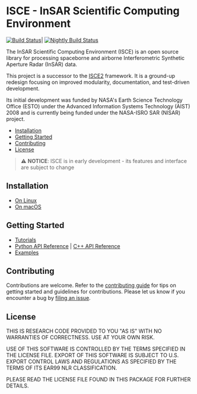 ISCE - InSAR Scientific Computing Environment
=============================================

[![Build Status](
https://nisar-adt-ci.jpl.nasa.gov/buildStatus/icon?job=isce-develop)](
https://nisar-adt-ci.jpl.nasa.gov/job/isce-develop/)|
[![Nightly Build Status](
https://nisar-adt-ci.jpl.nasa.gov/buildStatus/icon?job=isce-develop-nightly-build)](
https://nisar-adt-ci.jpl.nasa.gov/job/isce-develop-nightly-build/)

The InSAR Scientific Computing Environment (ISCE) is an open source library for
processing spaceborne and airborne Interferometric Synthetic Aperture Radar
(InSAR) data.

This project is a successor to the [ISCE2](https://github.com/isce-framework/isce2)
framework. It is a ground-up redesign focusing on improved modularity,
documentation, and test-driven development.

Its initial development was funded by NASA's Earth Science Technology Office
(ESTO) under the Advanced Information Systems Technology (AIST) 2008 and is
currently being funded under the NASA-ISRO SAR (NISAR) project.

- [Installation](#installation)
- [Getting Started](#getting-started)
- [Contributing](#contributing)
- [License](#license)

> :warning: **NOTICE**: ISCE is in early development - its
features and interface are subject to change

## Installation

- [On Linux](https://github-fn.jpl.nasa.gov/pages/isce-3/isce/install_linux.html)
- [On macOS](https://github-fn.jpl.nasa.gov/pages/isce-3/isce/install_osx.html)

## Getting Started

 - [Tutorials](
https://github-fn.jpl.nasa.gov/pages/isce-3/isce/tutorial_tutorial.html)
 - [Python API Reference](
https://github-fn.jpl.nasa.gov/pages/isce-3/isce/sphinx/html/index.html)
 | [C++ API Reference](
https://github-fn.jpl.nasa.gov/pages/isce-3/isce/annotated.html)
 - [Examples](https://github-fn.jpl.nasa.gov/isce-3/isce/tree/develop/share)

## Contributing

Contributions are welcome. Refer to the [contributing guide](CONTRIBUTING.md)
for tips on getting started and guidelines for contributions. Please let us know
if you encounter a bug by
[filing an issue](https://github-fn.jpl.nasa.gov/isce-3/isce/issues).

## License

THIS IS RESEARCH CODE PROVIDED TO YOU "AS IS" WITH NO WARRANTIES OF CORRECTNESS.
USE AT YOUR OWN RISK.

USE OF THIS SOFTWARE IS CONTROLLED BY THE TERMS SPECIFIED IN THE LICENSE FILE.
EXPORT OF THIS SOFTWARE IS SUBJECT TO U.S. EXPORT CONTROL LAWS AND REGULATIONS
AS SPECIFIED BY THE TERMS OF ITS EAR99 NLR CLASSIFICATION.

PLEASE READ THE LICENSE FILE FOUND IN THIS PACKAGE FOR FURTHER DETAILS.
